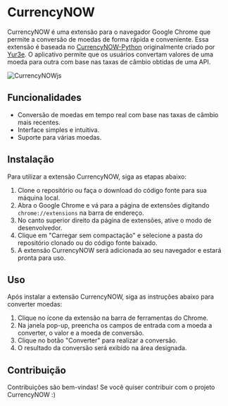 # CurrencyNOW

CurrencyNOW é uma extensão para o navegador Google Chrome que permite a conversão de moedas de forma rápida e conveniente. Essa extensão é baseada no [CurrencyNOW-Python](https://github.com/Yur3e/CurrencyNOW-Python) originalmente criado por [Yur3e](https://github.com/Yur3e). O aplicativo permite que os usuários convertam valores de uma moeda para outra com base nas taxas de câmbio obtidas de uma API.

![CurrencyNOWjs](https://github.com/Yur3e/CurrencyNOW/assets/88630655/fc9c91d5-c208-4f46-ba90-677509f5cdb2)


## Funcionalidades

- Conversão de moedas em tempo real com base nas taxas de câmbio mais recentes.
- Interface simples e intuitiva.
- Suporte para várias moedas.

## Instalação

Para utilizar a extensão CurrencyNOW, siga as etapas abaixo:

1. Clone o repositório ou faça o download do código fonte para sua máquina local.
2. Abra o Google Chrome e vá para a página de extensões digitando `chrome://extensions` na barra de endereço.
3. No canto superior direito da página de extensões, ative o modo de desenvolvedor.
4. Clique em "Carregar sem compactação" e selecione a pasta do repositório clonado ou do código fonte baixado.
5. A extensão CurrencyNOW será adicionada ao seu navegador e estará pronta para uso.

## Uso

Após instalar a extensão CurrencyNOW, siga as instruções abaixo para converter moedas:

1. Clique no ícone da extensão na barra de ferramentas do Chrome.
2. Na janela pop-up, preencha os campos de entrada com a moeda a converter, o valor e a moeda de conversão.
3. Clique no botão "Converter" para realizar a conversão.
4. O resultado da conversão será exibido na área designada.

## Contribuição

Contribuições são bem-vindas! Se você quiser contribuir com o projeto CurrencyNOW :)
